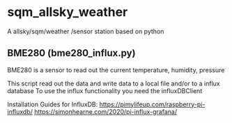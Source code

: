 # sqm_allsky_weather
A allsky/sqm/weather /sensor station based on python

BME280 (bme280_influx.py)
-------------------------
BME280 is a sensor to read out the current temperature, humidity, pressure

This script read out the data and write data to a local file and/or to a influx database
To use the influx functionality you need the influxDBClient

Installation Guides for InfluxDB:
https://pimylifeup.com/raspberry-pi-influxdb/
https://simonhearne.com/2020/pi-influx-grafana/


